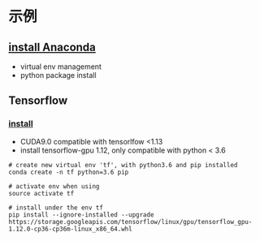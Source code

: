 # 示例

## [install Anaconda](https://docs.anaconda.com/anaconda/install/linux/)
* virtual env management
* python package install


## Tensorflow
### [install](https://www.tensorflow.org/install/pip#3.-%E5%AE%89%E8%A3%85-tensorflow-pip-%E8%BD%AF%E4%BB%B6%E5%8C%85)
* CUDA9.0 compatible with tensorlfow <1.13
* install tensorflow-gpu 1.12, only compatible with python < 3.6
```
# create new virtual env 'tf', with python3.6 and pip installed
conda create -n tf python=3.6 pip

# activate env when using
source activate tf

# install under the env tf
pip install --ignore-installed --upgrade https://storage.googleapis.com/tensorflow/linux/gpu/tensorflow_gpu-1.12.0-cp36-cp36m-linux_x86_64.whl
```


